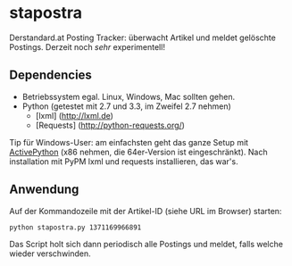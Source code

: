 stapostra
=========

Derstandard.at Posting Tracker: überwacht Artikel und meldet gelöschte Postings. Derzeit noch *sehr* experimentell!

Dependencies
------------

* Betriebssystem egal. Linux, Windows, Mac sollten gehen.
* Python (getestet mit 2.7 und 3.3, im Zweifel 2.7 nehmen)
    * [lxml] (http://lxml.de)
    * [Requests] (http://python-requests.org/)

Tip für Windows-User: am einfachsten geht das ganze Setup mit [ActivePython](http://www.activestate.com/activepython) (x86 nehmen, die 64er-Version ist eingeschränkt). Nach installation mit PyPM lxml und requests installieren, das war's.

Anwendung
---------

Auf der Kommandozeile mit der Artikel-ID (siehe URL im Browser) starten:

    python stapostra.py 1371169966891
    
Das Script holt sich dann periodisch alle Postings und meldet, falls welche wieder verschwinden.
